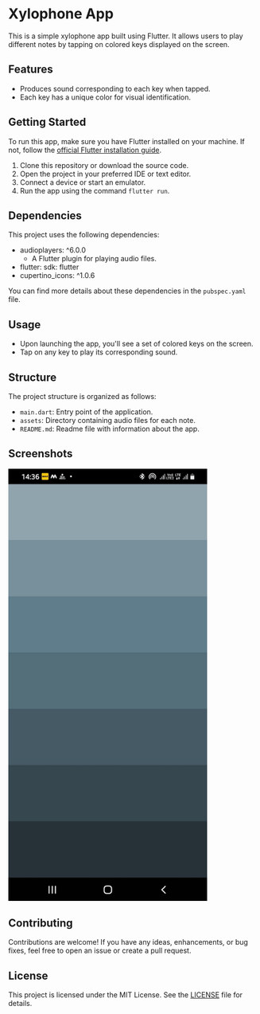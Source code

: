 # Xylophone App

This is a simple xylophone app built using Flutter. It allows users to play different notes by tapping on colored keys displayed on the screen.

## Features
- Produces sound corresponding to each key when tapped.
- Each key has a unique color for visual identification.

## Getting Started
To run this app, make sure you have Flutter installed on your machine. If not, follow the [official Flutter installation guide](https://flutter.dev/docs/get-started/install).

1. Clone this repository or download the source code.
2. Open the project in your preferred IDE or text editor.
3. Connect a device or start an emulator.
4. Run the app using the command `flutter run`.

## Dependencies
This project uses the following dependencies:
- audioplayers: ^6.0.0
  - A Flutter plugin for playing audio files.
- flutter: sdk: flutter
- cupertino_icons: ^1.0.6

You can find more details about these dependencies in the `pubspec.yaml` file.

## Usage
- Upon launching the app, you'll see a set of colored keys on the screen.
- Tap on any key to play its corresponding sound.

## Structure
The project structure is organized as follows:
- `main.dart`: Entry point of the application.
- `assets`: Directory containing audio files for each note.
- `README.md`: Readme file with information about the app.

## Screenshots

<img src="images/ScreenShot.png" alt="Screenshot" width="400" height="auto">


## Contributing
Contributions are welcome! If you have any ideas, enhancements, or bug fixes, feel free to open an issue or create a pull request.

## License
This project is licensed under the MIT License. See the [LICENSE](LICENSE) file for details.

